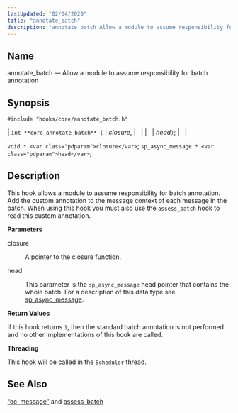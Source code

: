 ```yaml
---
lastUpdated: "02/04/2020"
title: "annotate_batch"
description: "annotate batch Allow a module to assume responsibility for batch annotation int core annotate batch closure head void closure sp async message head This hook allows a module to assume responsibility for batch annotation Add the custom annotation to the message context of each message in the batch When using..."
---
```


<a name="hooks.core.annotate_batch"></a> 
## Name

annotate_batch — Allow a module to assume responsibility for batch annotation

## Synopsis

`#include "hooks/core/annotate_batch.h"`

| `int **core_annotate_batch** (` | <var class="pdparam">closure</var>, |   |
|   | <var class="pdparam">head</var>`)`; |   |

`void * <var class="pdparam">closure</var>`;
`sp_async_message * <var class="pdparam">head</var>`;<a name="idp40734608"></a> 
## Description

This hook allows a module to assume responsibility for batch annotation. Add the custom annotation to the message context of each message in the batch. When using this hook you must also use the `assess_batch` hook to read this custom annotation.

**<a name="idp40736480"></a> Parameters**

<dl class="variablelist">

<dt>closure</dt>

<dd>

A pointer to the closure function.

</dd>

<dt>head</dt>

<dd>

This parameter is the `sp_async_message` head pointer that contains the whole batch. For a description of this data type see [sp_async_message](/momentum/3/3-api/structs-sp-async-message).

</dd>

</dl>

**<a name="idp40297984"></a> Return Values**

If this hook returns `1`, then the standard batch annotation is not performed and no other implementations of this hook are called.

**<a name="idp40299456"></a> Threading**

This hook will be called in the `Scheduler` thread.

<a name="idp40301296"></a> 
## See Also

[“ec_message”](/momentum/3/3-api/structs-ec-message) and [assess_batch](/momentum/3/3-api/hooks-core-assess-batch)